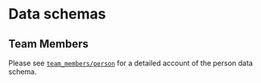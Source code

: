 # Data schemas

## Team Members

Please see [`team_members/person`](./team_members/person#team-member-data-schema) for a detailed account of the person data schema.
